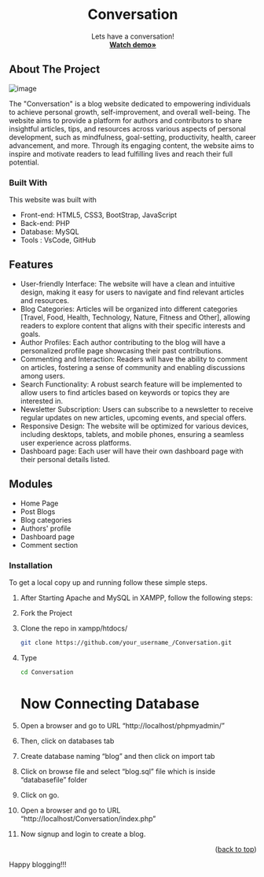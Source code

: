 <div align="center">
    <h1 align="center">Conversation</h1>

  <p align="center">
    Lets have a conversation!
    <br />
    <a href="https://youtu.be/sEQw8DcxTaE"><strong>Watch demo»</strong></a>
    </p>
</div>

<!-- ABOUT THE PROJECT -->

## About The Project


![image](https://github.com/nishaSahuU/Conversation/assets/82632229/813d3067-ea56-47dc-b8f4-d8400da9aafa)

The "Conversation" is a blog website dedicated to empowering individuals to achieve personal growth, self-improvement, and overall well-being. The website aims to provide a platform for authors and contributors to share insightful articles, tips, and resources across various aspects of personal development, such as mindfulness, goal-setting, productivity, health, career advancement, and more. Through its engaging content, the website aims to inspire and motivate readers to lead fulfilling lives and reach their full potential.



### Built With

This website was built with

- Front-end: HTML5, CSS3, BootStrap, JavaScript
- Back-end: PHP
- Database: MySQL
- Tools : VsCode, GitHub

## Features

- User-friendly Interface: The website will have a clean and intuitive design, making it easy for users to navigate and find relevant articles and resources.
- Blog Categories: Articles will be organized into different categories [Travel, Food, Health, Technology, Nature, Fitness and Other], allowing readers to explore content that aligns with their specific interests and goals.
- Author Profiles: Each author contributing to the blog will have a personalized profile page showcasing their past contributions.
- Commenting and Interaction: Readers will have the ability to comment on articles, fostering a sense of community and enabling discussions among users.
- Search Functionality: A robust search feature will be implemented to allow users to find articles based on keywords or topics they are interested in.
- Newsletter Subscription: Users can subscribe to a newsletter to receive regular updates on new articles, upcoming events, and special offers.
- Responsive Design: The website will be optimized for various devices, including desktops, tablets, and mobile phones, ensuring a seamless user experience across platforms.
- Dashboard page: Each user will have their own dashboard page with their personal details listed.




## Modules
- Home Page
- Post Blogs
- Blog categories
- Authors' profile
- Dashboard page
- Comment section


### Installation

To get a local copy up and running follow these simple steps.

1. After Starting Apache and MySQL in XAMPP, follow the following steps: 
2. Fork the Project
3. Clone the repo in xampp/htdocs/
   ```sh
   git clone https://github.com/your_username_/Conversation.git
   ```
3. Type
   ```sh
   cd Conversation
   ```

   # Now Connecting Database

4. Open a browser and go to URL “http://localhost/phpmyadmin/”
5. Then, click on databases tab
6. Create database naming “blog” and then click on import tab
7. Click on browse file and select “blog.sql” file which is inside “databasefile” folder
8. Click on go.
9. Open a browser and go to URL “http://localhost/Conversation/index.php”
10. Now signup and login to create a blog.




<p align="right">(<a href="#readme-top">back to top</a>)</p>

Happy blogging!!!

